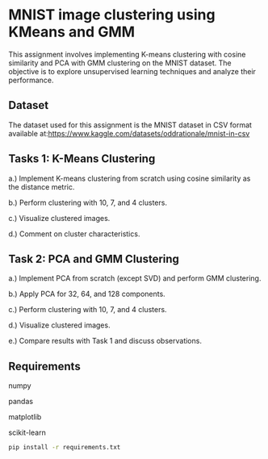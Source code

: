 # MNIST image clustering using KMeans and GMM

This assignment involves implementing K-means clustering with cosine similarity and PCA with GMM clustering on the MNIST dataset. The objective is to explore unsupervised learning techniques and analyze their performance.

## Dataset

The dataset used for this assignment is the MNIST dataset in CSV format 
available at:https://www.kaggle.com/datasets/oddrationale/mnist-in-csv

## Tasks 1: K-Means Clustering

a.) Implement K-means clustering from scratch using cosine similarity as the distance metric.  

b.) Perform clustering with 10, 7, and 4 clusters.  

c.) Visualize clustered images.  

d.) Comment on cluster characteristics.  


## Task 2: PCA and GMM Clustering

a.) Implement PCA from scratch (except SVD) and perform GMM clustering.

b.) Apply PCA for 32, 64, and 128 components.

c.) Perform clustering with 10, 7, and 4 clusters.

d.) Visualize clustered images.

e.) Compare results with Task 1 and discuss observations.

## Requirements
numpy

pandas 

matplotlib

scikit-learn
```bash
pip install -r requirements.txt


